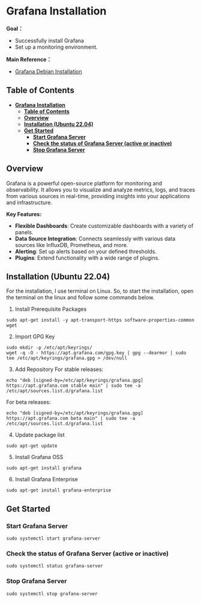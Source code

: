 # **Grafana Installation**

**Goal：**
* Successfully install Grafana
* Set up a monitoring environment.

**Main Reference：**

* [Grafana Debian Installation](https://grafana.com/docs/grafana/latest/setup-grafana/installation/debian/)


## **Table of Contents**
- [**Grafana Installation**](#grafana-installation)
  - [**Table of Contents**](#table-of-contents)
  - [**Overview**](#overview)
  - [**Installation (Ubuntu 22.04)**](#installation-ubuntu-2204)
  - [**Get Started**](#get-started)
    - [**Start Grafana Server**](#start-grafana-server)
    - [**Check the status of Grafana Server (active or inactive)**](#check-the-status-of-grafana-server-active-or-inactive)
    - [**Stop Grafana Server**](#stop-grafana-server)

## **Overview**

Grafana is a powerful open-source platform for monitoring and observability. It allows you to visualize and analyze metrics, logs, and traces from various sources in real-time, providing insights into your applications and infrastructure.

**Key Features:**
* **Flexible Dashboards**: Create customizable dashboards with a variety of panels.
* **Data Source Integration**: Connects seamlessly with various data sources like InfluxDB, Prometheus, and more.
* **Alerting**: Set up alerts based on your defined thresholds.
* **Plugins**: Extend functionality with a wide range of plugins.


## **Installation (Ubuntu 22.04)**

For the installation, I use terminal on Linux. So, to start the installation, open the terminal on the linux and follow some commands below.
1. Install Prerequisite Packages
```
sudo apt-get install -y apt-transport-https software-properties-common wget
```

2. Import GPG Key
```
sudo mkdir -p /etc/apt/keyrings/
wget -q -O - https://apt.grafana.com/gpg.key | gpg --dearmor | sudo tee /etc/apt/keyrings/grafana.gpg > /dev/null
```

3. Add Repository
For stable releases:
```
echo "deb [signed-by=/etc/apt/keyrings/grafana.gpg] https://apt.grafana.com stable main" | sudo tee -a /etc/apt/sources.list.d/grafana.list
```

For beta releases:
```
echo "deb [signed-by=/etc/apt/keyrings/grafana.gpg] https://apt.grafana.com beta main" | sudo tee -a /etc/apt/sources.list.d/grafana.list
```

4. Update package list
```
sudo apt-get update
```

5. Install Grafana OSS
```
sudo apt-get install grafana
```

6. Install Grafana Enterprise
```
sudo apt-get install grafana-enterprise
```


## **Get Started**

### **Start Grafana Server**
```
sudo systemctl start grafana-server
```

### **Check the status of Grafana Server (active or inactive)**
```
sudo systemctl status grafana-server
```

### **Stop Grafana Server**
```
sudo systemctl stop grafana-server
```
